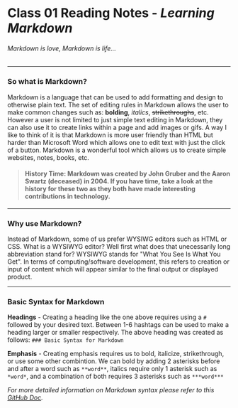 # Class 01 Reading Notes - *Learning Markdown*

###### *Markdown is love, Markdown is life...*

***

### So what is Markdown?

Markdown is a language that can be used to add formatting and design to otherwise plain text. The set of editing rules in Markdown allows the user to make common changes such as: **bolding**, *italics*, ~~strikethroughs~~, etc. However a user is not limited to just simple text editing in Markdown, they can also use it to create links within a page and add images or gifs. A way I like to think of it is that Markdown is more user friendly than HTML but harder than Microsoft Word which allows one to edit text with just the click of a button. Markdown is a wonderful tool which allows us to create simple websites, notes, books, etc. 

> #### History Time: Markdown was created by John Gruber and the Aaron Swartz (deceased) in 2004. If you have time, take a look at the history for these two as they both have made interesting contributions in technology. 

***

### Why use Markdown? 

Instead of Markdown, some of us prefer WYSIWG editors such as HTML or CSS. What is a WYSIWYG editor? Well first what does that unecessarily long abbreviation stand for? WYSIWYG stands for "What You See Is What You Get". In terms of computing/software development, this refers to creation or input of content which will appear similar to the final output or displayed product. 

***

### Basic Syntax for Markdown

**Headings** - Creating a heading like the one above requires using a `#` followed by your desired text. Between 1-6 hashtags can be used to make a heading larger or smaller respectively. The above heading was created as follows: `### Basic Syntax for Markdown`

**Emphasis** - Creating emphasis requires us to bold, italicize, strikethrough, or use some other combintion. We can bold by adding 2 asterisks before and after a word such as `**word**`, italics require only 1 asterisk such as `*word*`, and a combination of both requires 3 asterisks such as `***word***`

*For more detailed information on Markdown syntax please refer to this [GitHub Doc](https://docs.github.com/en/get-started/writing-on-github/getting-started-with-writing-and-formatting-on-github/basic-writing-and-formatting-syntax).*